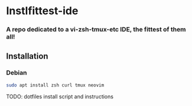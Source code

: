 #  Instlfittest-ide

### A repo dedicated to a vi-zsh-tmux-etc IDE, the fittest of them all!

## Installation

### Debian

```bash
sudo apt install zsh curl tmux neovim
```

TODO: dotfiles install script and instructions
